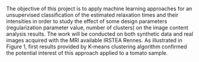 The objective of this project is to apply machine learning approaches for an unsupervised classification of the estimated relaxation times and their intensities in order to study the effect of some design parameters (regularization parameter value, number of clusters) on the image content analysis results. The work will be conducted on both synthetic data and real images acquired with the MRI available IRSTEA Rennes. As illustrated in Figure 1, first results provided by K-means clustering algorithm confirmed the potential interest of this approach applied to a tomato sample.
